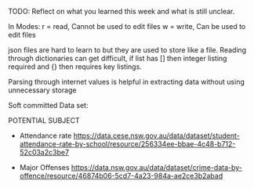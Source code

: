 TODO: Reflect on what you learned this week and what is still unclear.

In Modes:
r = read, Cannot be used to edit files
w = write, Can be used to edit files

json files are hard to learn to but they are used to store like a file.
Reading through dictionaries can get difficult, if list has [] then integer listing required and 
{} then requires key listings.

Parsing through internet values is helpful in extracting data without using unnecessary storage

Soft committed Data set:

POTENTIAL SUBJECT
- Attendance rate
https://data.cese.nsw.gov.au/data/dataset/student-attendance-rate-by-school/resource/256334ee-bbae-4c48-b712-52c03a2c3be7

- Major Offenses
https://data.nsw.gov.au/data/dataset/crime-data-by-offence/resource/46874b06-5cd7-4a23-984a-ae2ce3b2abad
